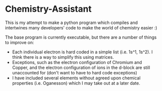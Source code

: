 # Chemistry-Assistant

This is my attempt to make a python program which compiles and intertwines many developers' code to make the world of chemistry easier :)


The base program is currently executable, but there are a number of things to improve on:
  - Each individual electron is hard coded in a simple list (i.e. 1s^1, 1s^2). I think there is a way to simplify this using matrices.
  - Exceptions, such as the electron configuration of Chromium and Copper, and the electron configuration of ions in the d-block are still unaccounted for (don't want to have to hard code exceptions)
  - I have included several elements without agreed upon chemical properties (i.e. Oganesson) which I may take out at a later date.

